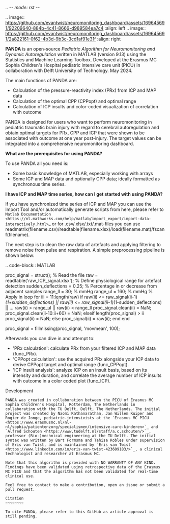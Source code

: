 
.. -*- mode: rst -*-

.. image:: https://github.com/evantwist/neuromonitoring_dashboard/assets/169645691/92209640-884b-4c41-8666-d989584ea7c4 
   :align: left
.. image:: https://github.com/evantwist/neuromonitoring_dashboard/assets/169645691/2a822161-0f62-4b3d-9b3c-3cd1af91e31f 
:align: right


**PANDA** is an open-source *Pediatric Algorithm for Neuromonitoring and Dynamic Autoregulation* written in MATLAB (version 9.13) using the Statistics and Machine Learning Toolbox. Developed at the Erasmus MC Sophia Children's Hospital pediatric intensive care unit (PICU) in collaboration with Delft University of Technology. May 2024.

The main functions of PANDA are:

* Calculation of the pressure-reactivity index (PRx) from ICP and MAP data
* Calculation of the optimal CPP (CPPopt) and optimal range
* Calculation of ICP insults and color-coded visualization of correlation with outcome

PANDA is designed for users who want to perform neuromonitoring in pediatric traumatic brain injury with regard to cerebral autoregulation and obtain optimal targets for PRx, CPP and ICP that were shown to be associated with outcome at one year post-injury. The target values can be integrated into a comprehensive neuromonitoring dashboard.

**What are the prerequisites for using PANDA?**

To use PANDA all you need is:

- Some basic knowledge of MATLAB, especially working with arrays
- Some ICP and MAP data and optionally CPP data; ideally formatted as synchronous time series.

**I have ICP and MAP time series, how can I get started with using PANDA?**

If you have synchronized time series of ICP and MAP you can use the Import Tool and/or automatically generate scripts from here, please refer to `Matlab Documentation <https://nl.mathworks.com/help/matlab/import_export/import-data-interactively.html>`_ or for .csv/.xlsx/.txt/.mat-files you can use readmatrix(filename.csv)/readtable(filename.xlsx)/load(filename.mat)/fscanf(filename).

The next step is to clean the raw data of artefacts and applying filtering to remove noise from pulse and respiration. A simple preprocessing pipeline is shown below:


.. code-block:: MATLAB

  proc_signal = struct();
  % Read the file
  raw = readtable('raw_ICP_signal.xlsx');
  % Define physiological range for artefact detection
  sudden_deflections = 0.25;        % Percentage in or decrease from adjacent samples
  range_ll = 30;                    % mmHg
  range_ul = 160;                   % mmHg
  % Apply in loop
  for iii = 11:length(raw)
    if raw(ii) <= raw_signal(ii-1)*(1+sudden_deflections) || raw(ii) <= raw_signal(ii-1)*(1-sudden_deflections) || ...
    raw(ii) > range_ul || raw(ii) < range_ll
      proc_signal.clean(ii) = NaN;
      proc_signal.clean(ii-10:ii+60) = NaN; 
    elseif length(proc_signal) > ii
      proc_signal(ii) = NaN;
    else
      proc_signal(ii) = raw(ii);
    end
  end

  proc_signal = fillmissing(proc_signal, 'movmean', 100);
    

Afterwards you can dive in and attempt to:

* 'PRx calculation': calculate PRx  from your filtered ICP and MAP data (func_PRx).
* 'CPPopt calculation': use the acquired PRx alongside your ICP data to derive CPPopt target and optimal range (func_CPPopt).
* 'ICP insult analysis': analyze ICP on an insult basis, based on its intensity and duration, and correlate the average number of ICP insults with outcome in a color coded plot (func_ICP).


Development
~~~~~~~~~~~
PANDA was created in collaboration between the PICU of Erasmus MC Sophia Children's Hospital, Rotterdam, The Netherlands in collaboration with the TU Delft, Delft, The Netherlands. The initial project was created by Naomi Kathanarathan, Jan Willem Kuiper and Rogier de Jonge, pediatric-intensivists at the `Erasmus MC PICU <https://www.erasmusmc.nl/nl-nl/sophia/patientenzorg/specialismen/intensive-care-kinderen>`_ and `Alfred Schouten <https://www.tudelft.nl/staff/a.c.schouten/>`_, professor (Bio-)mechnical engineering at the TU Delft. The initial syntax was written by Bart Formsma and Tahisa Robles under supervision of Eris van Twist, and is maintained by `Eris van Twist <https://www.linkedin.com/in/eris-van-twist-423609183/>`_, a clinical technologist and researcher at Erasmus MC.

Note that this algorithm is provided with NO WARRANTY OF ANY KIND. Findings have been validated using retrospective data of the Erasmus MC PICU and that the algorithm has not been validated for real-time clinical use.

Feel free to contact to make a contribution, open an issue or submit a pull request.

Citation
~~~~~~~~

To cite PANDA, please refer to this GitHub as article approval is still pending.
